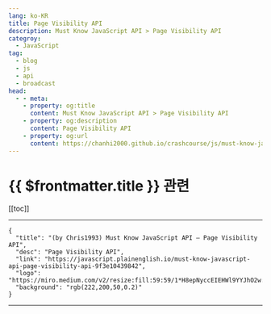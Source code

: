 ```yaml
---
lang: ko-KR
title: Page Visibility API
description: Must Know JavaScript API > Page Visibility API
categroy:
  - JavaScript
tag: 
  - blog
  - js
  - api
  - broadcast
head:
  - - meta:
    - property: og:title
      content: Must Know JavaScript API > Page Visibility API
    - property: og:description
      content: Page Visibility API
    - property: og:url
      content: https://chanhi2000.github.io/crashcourse/js/must-know-javascript-api/page-visibility.html
---
```


# {{ $frontmatter.title }} 관련

[[toc]]

---

```component VPCard
{
  "title": "(by Chris1993) Must Know JavaScript API — Page Visibility API",
  "desc": "Page Visibility API",
  "link": "https://javascript.plainenglish.io/must-know-javascript-api-page-visibility-api-9f3e10439842",
  "logo": "https://miro.medium.com/v2/resize:fill:59:59/1*H8epNyccEIEHWl9YYJhO2w.png",
  "background": "rgb(222,200,50,0.2)"
}
```

---

<TagLinks />